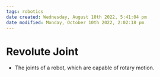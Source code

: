```yaml
---
tags: robotics
date created: Wednesday, August 10th 2022, 5:41:04 pm
date modified: Monday, October 10th 2022, 2:02:18 pm
---
```


# Revolute Joint
- The joints of a robot, which are capable of rotary motion.

